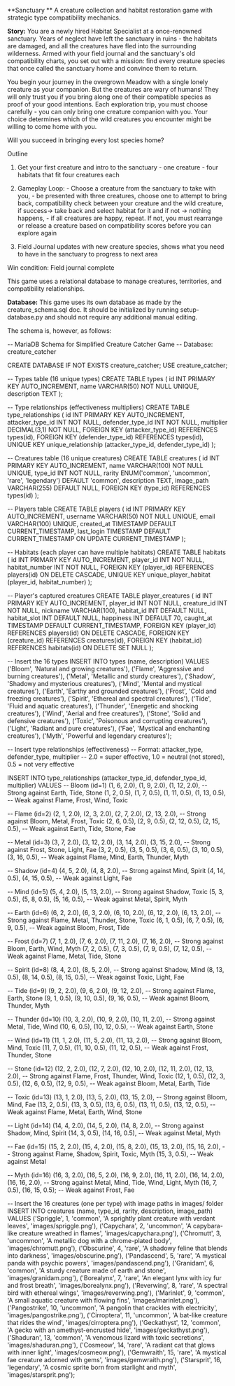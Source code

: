 **Sanctuary
**
A creature collection and habitat restoration game with strategic type compatibility mechanics.

**Story:**
You are a newly hired Habitat Specialist at a once-renowned sanctuary. Years of neglect have left the sanctuary in ruins - the habitats are damaged, and all the creatures have fled into the surrounding wilderness.
Armed with your field journal and the sanctuary's old compatibility charts, you set out with a mission: find every creature species that once called the sanctuary home and convince them to return.

You begin your journey in the overgrown Meadow with a single lonely creature as your companion. But the creatures are wary of humans! They will only trust you if you bring along one of their compatible species as proof of your good intentions. Each exploration trip, you must choose carefully - you can only bring one creature companion with you. Your choice determines which of the wild creatures you encounter might be willing to come home with you.

Will you succeed in bringing every lost species home?

Outline 
1. Get your first creature and intro to the sanctuary 
          - one creature
          - four habitats that fit four creatures each

2. Gameplay Loop:
         - Choose a creature from the sanctuary to take with you,
         - be presented with three creatures, choose one to attempt to bring back, compatibility check between your creature and the wild creature, if success-> take back and select habitat for it and if not -> nothing happens,
         - if all creatures are happy, repeat. If not, you must rearrange or release a creature based on compatibility scores before you can explore again

3. Field Journal updates with new creature species, shows what you need to have in the sanctuary to progress to next area

Win condition: Field journal complete

This game uses a relational database to manage creatures, territories, and compatibility relationships.


**Database:**
This game uses its own database as made by the creature_schema.sql doc. It should be initialized by running setup-database.py and should not require any additional manual editing. 

The schema is, however, as follows:

-- MariaDB Schema for Simplified Creature Catcher Game
-- Database: creature_catcher

CREATE DATABASE IF NOT EXISTS creature_catcher;
USE creature_catcher;

-- Types table (16 unique types)
CREATE TABLE types (
    id INT PRIMARY KEY AUTO_INCREMENT,
    name VARCHAR(50) NOT NULL UNIQUE,
    description TEXT
);

-- Type relationships (effectiveness multipliers)
CREATE TABLE type_relationships (
    id INT PRIMARY KEY AUTO_INCREMENT,
    attacker_type_id INT NOT NULL,
    defender_type_id INT NOT NULL,
    multiplier DECIMAL(3,1) NOT NULL,
    FOREIGN KEY (attacker_type_id) REFERENCES types(id),
    FOREIGN KEY (defender_type_id) REFERENCES types(id),
    UNIQUE KEY unique_relationship (attacker_type_id, defender_type_id)
);

-- Creatures table (16 unique creatures)
CREATE TABLE creatures (
    id INT PRIMARY KEY AUTO_INCREMENT,
    name VARCHAR(100) NOT NULL UNIQUE,
    type_id INT NOT NULL,
    rarity ENUM('common', 'uncommon', 'rare', 'legendary') DEFAULT 'common',
    description TEXT,
    image_path VARCHAR(255) DEFAULT NULL,
    FOREIGN KEY (type_id) REFERENCES types(id)
);

-- Players table
CREATE TABLE players (
    id INT PRIMARY KEY AUTO_INCREMENT,
    username VARCHAR(50) NOT NULL UNIQUE,
    email VARCHAR(100) UNIQUE,
    created_at TIMESTAMP DEFAULT CURRENT_TIMESTAMP,
    last_login TIMESTAMP DEFAULT CURRENT_TIMESTAMP ON UPDATE CURRENT_TIMESTAMP
);

-- Habitats (each player can have multiple habitats)
CREATE TABLE habitats (
    id INT PRIMARY KEY AUTO_INCREMENT,
    player_id INT NOT NULL,
    habitat_number INT NOT NULL,
    FOREIGN KEY (player_id) REFERENCES players(id) ON DELETE CASCADE,
    UNIQUE KEY unique_player_habitat (player_id, habitat_number)
);

-- Player's captured creatures
CREATE TABLE player_creatures (
    id INT PRIMARY KEY AUTO_INCREMENT,
    player_id INT NOT NULL,
    creature_id INT NOT NULL,
    nickname VARCHAR(100),
    habitat_id INT DEFAULT NULL,
    habitat_slot INT DEFAULT NULL,
    happiness INT DEFAULT 70,
    caught_at TIMESTAMP DEFAULT CURRENT_TIMESTAMP,
    FOREIGN KEY (player_id) REFERENCES players(id) ON DELETE CASCADE,
    FOREIGN KEY (creature_id) REFERENCES creatures(id),
    FOREIGN KEY (habitat_id) REFERENCES habitats(id) ON DELETE SET NULL
);

-- Insert the 16 types
INSERT INTO types (name, description) VALUES
('Bloom', 'Natural and growing creatures'),
('Flame', 'Aggressive and burning creatures'),
('Metal', 'Metallic and sturdy creatures'),
('Shadow', 'Shadowy and mysterious creatures'),
('Mind', 'Mental and mystical creatures'),
('Earth', 'Earthy and grounded creatures'),
('Frost', 'Cold and freezing creatures'),
('Spirit', 'Ethereal and spectral creatures'),
('Tide', 'Fluid and aquatic creatures'),
('Thunder', 'Energetic and shocking creatures'),
('Wind', 'Aerial and free creatures'),
('Stone', 'Solid and defensive creatures'),
('Toxic', 'Poisonous and corrupting creatures'),
('Light', 'Radiant and pure creatures'),
('Fae', 'Mystical and enchanting creatures'),
('Myth', 'Powerful and legendary creatures');

-- Insert type relationships (effectiveness)
-- Format: attacker_type, defender_type, multiplier
-- 2.0 = super effective, 1.0 = neutral (not stored), 0.5 = not very effective

INSERT INTO type_relationships (attacker_type_id, defender_type_id, multiplier) VALUES
-- Bloom (id=1)
(1, 6, 2.0), (1, 9, 2.0), (1, 12, 2.0),  -- Strong against Earth, Tide, Stone
(1, 2, 0.5), (1, 7, 0.5), (1, 11, 0.5), (1, 13, 0.5),  -- Weak against Flame, Frost, Wind, Toxic

-- Flame (id=2)
(2, 1, 2.0), (2, 3, 2.0), (2, 7, 2.0), (2, 13, 2.0),  -- Strong against Bloom, Metal, Frost, Toxic
(2, 6, 0.5), (2, 9, 0.5), (2, 12, 0.5), (2, 15, 0.5),  -- Weak against Earth, Tide, Stone, Fae

-- Metal (id=3)
(3, 7, 2.0), (3, 12, 2.0), (3, 14, 2.0), (3, 15, 2.0),  -- Strong against Frost, Stone, Light, Fae
(3, 2, 0.5), (3, 5, 0.5), (3, 6, 0.5), (3, 10, 0.5), (3, 16, 0.5),  -- Weak against Flame, Mind, Earth, Thunder, Myth

-- Shadow (id=4)
(4, 5, 2.0), (4, 8, 2.0),  -- Strong against Mind, Spirit
(4, 14, 0.5), (4, 15, 0.5),  -- Weak against Light, Fae

-- Mind (id=5)
(5, 4, 2.0), (5, 13, 2.0),  -- Strong against Shadow, Toxic
(5, 3, 0.5), (5, 8, 0.5), (5, 16, 0.5),  -- Weak against Metal, Spirit, Myth

-- Earth (id=6)
(6, 2, 2.0), (6, 3, 2.0), (6, 10, 2.0), (6, 12, 2.0), (6, 13, 2.0),  -- Strong against Flame, Metal, Thunder, Stone, Toxic
(6, 1, 0.5), (6, 7, 0.5), (6, 9, 0.5),  -- Weak against Bloom, Frost, Tide

-- Frost (id=7)
(7, 1, 2.0), (7, 6, 2.0), (7, 11, 2.0), (7, 16, 2.0),  -- Strong against Bloom, Earth, Wind, Myth
(7, 2, 0.5), (7, 3, 0.5), (7, 9, 0.5), (7, 12, 0.5),  -- Weak against Flame, Metal, Tide, Stone

-- Spirit (id=8)
(8, 4, 2.0), (8, 5, 2.0),  -- Strong against Shadow, Mind
(8, 13, 0.5), (8, 14, 0.5), (8, 15, 0.5),  -- Weak against Toxic, Light, Fae

-- Tide (id=9)
(9, 2, 2.0), (9, 6, 2.0), (9, 12, 2.0),  -- Strong against Flame, Earth, Stone
(9, 1, 0.5), (9, 10, 0.5), (9, 16, 0.5),  -- Weak against Bloom, Thunder, Myth

-- Thunder (id=10)
(10, 3, 2.0), (10, 9, 2.0), (10, 11, 2.0),  -- Strong against Metal, Tide, Wind
(10, 6, 0.5), (10, 12, 0.5),  -- Weak against Earth, Stone

-- Wind (id=11)
(11, 1, 2.0), (11, 5, 2.0), (11, 13, 2.0),  -- Strong against Bloom, Mind, Toxic
(11, 7, 0.5), (11, 10, 0.5), (11, 12, 0.5),  -- Weak against Frost, Thunder, Stone

-- Stone (id=12)
(12, 2, 2.0), (12, 7, 2.0), (12, 10, 2.0), (12, 11, 2.0), (12, 13, 2.0),  -- Strong against Flame, Frost, Thunder, Wind, Toxic
(12, 1, 0.5), (12, 3, 0.5), (12, 6, 0.5), (12, 9, 0.5),  -- Weak against Bloom, Metal, Earth, Tide

-- Toxic (id=13)
(13, 1, 2.0), (13, 5, 2.0), (13, 15, 2.0),  -- Strong against Bloom, Mind, Fae
(13, 2, 0.5), (13, 3, 0.5), (13, 6, 0.5), (13, 11, 0.5), (13, 12, 0.5),  -- Weak against Flame, Metal, Earth, Wind, Stone

-- Light (id=14)
(14, 4, 2.0), (14, 5, 2.0), (14, 8, 2.0),  -- Strong against Shadow, Mind, Spirit
(14, 3, 0.5), (14, 16, 0.5),  -- Weak against Metal, Myth

-- Fae (id=15)
(15, 2, 2.0), (15, 4, 2.0), (15, 8, 2.0), (15, 13, 2.0), (15, 16, 2.0),  -- Strong against Flame, Shadow, Spirit, Toxic, Myth
(15, 3, 0.5),  -- Weak against Metal

-- Myth (id=16)
(16, 3, 2.0), (16, 5, 2.0), (16, 9, 2.0), (16, 11, 2.0), (16, 14, 2.0), (16, 16, 2.0),  -- Strong against Metal, Mind, Tide, Wind, Light, Myth
(16, 7, 0.5), (16, 15, 0.5);  -- Weak against Frost, Fae

-- Insert the 16 creatures (one per type) with image paths in images/ folder
INSERT INTO creatures (name, type_id, rarity, description, image_path) VALUES
('Spriggle', 1, 'common', 'A sprightly plant creature with verdant leaves', 'images/spriggle.png'),
('Capychara', 2, 'uncommon', 'A capybara-like creature wreathed in flames', 'images/capychara.png'),
('Chromutt', 3, 'uncommon', 'A metallic dog with a chrome-plated body', 'images/chromutt.png'),
('Obscurine', 4, 'rare', 'A shadowy feline that blends into darkness', 'images/obscurine.png'),
('Pandascend', 5, 'rare', 'A mystical panda with psychic powers', 'images/pandascend.png'),
('Granidam', 6, 'common', 'A sturdy creature made of earth and stone', 'images/granidam.png'),
('Borealynx', 7, 'rare', 'An elegant lynx with icy fur and frost breath', 'images/borealynx.png'),
('Reverwing', 8, 'rare', 'A spectral bird with ethereal wings', 'images/reverwing.png'),
('Marinlet', 9, 'common', 'A small aquatic creature with flowing fins', 'images/marinlet.png'),
('Pangostrike', 10, 'uncommon', 'A pangolin that crackles with electricity', 'images/pangostrike.png'),
('Cirroptera', 11, 'uncommon', 'A bat-like creature that rides the wind', 'images/cirroptera.png'),
('Geckathyst', 12, 'common', 'A gecko with an amethyst-encrusted hide', 'images/geckathyst.png'),
('Shaduran', 13, 'common', 'A venomous lizard with toxic secretions', 'images/shaduran.png'),
('Cosmeow', 14, 'rare', 'A radiant cat that glows with inner light', 'images/cosmeow.png'),
('Gemwraith', 15, 'rare', 'A mystical fae creature adorned with gems', 'images/gemwraith.png'),
('Starsprit', 16, 'legendary', 'A cosmic sprite born from starlight and myth', 'images/starsprit.png');
